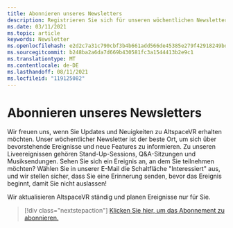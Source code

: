 ```yaml
---
title: Abonnieren unseres Newsletters
description: Registrieren Sie sich für unseren wöchentlichen Newsletter, und bleiben Sie mit bevorstehenden Veranstaltungen, neuen Features und Communityinformationen auf dem laufenden.
ms.date: 03/11/2021
ms.topic: article
keywords: Newsletter
ms.openlocfilehash: e2d2c7a31c790cbf3b4b661add566de45385e279f42918249bd6b20a203aeb94
ms.sourcegitcommit: b248ba2a6da7d669b430581fc3a1544413b2e9c1
ms.translationtype: MT
ms.contentlocale: de-DE
ms.lasthandoff: 08/11/2021
ms.locfileid: "119125082"
---
```

# <a name="subscribing-to-our-newsletter"></a>Abonnieren unseres Newsletters

Wir freuen uns, wenn Sie Updates und Neuigkeiten zu AltspaceVR erhalten möchten. Unser wöchentlicher Newsletter ist der beste Ort, um sich über bevorstehende Ereignisse und neue Features zu informieren. Zu unseren Liveereignissen gehören Stand-Up-Sessions, Q&A-Sitzungen und Musiksendungen. Sehen Sie sich ein Ereignis an, an dem Sie teilnehmen möchten? Wählen Sie in unserer E-Mail die Schaltfläche "Interessiert" aus, und wir stellen sicher, dass Sie eine Erinnerung senden, bevor das Ereignis beginnt, damit Sie nicht auslassen!

Wir aktualisieren AltspaceVR ständig und planen Ereignisse nur für Sie. 

> [!div class="nextstepaction"] 
> [Klicken Sie hier, um das Abonnement zu abonnieren.](http://altvr.us7.list-manage.com/subscribe?u=ca3b0ab1f83e7c2123f094df6&id=519b6a1ca4)